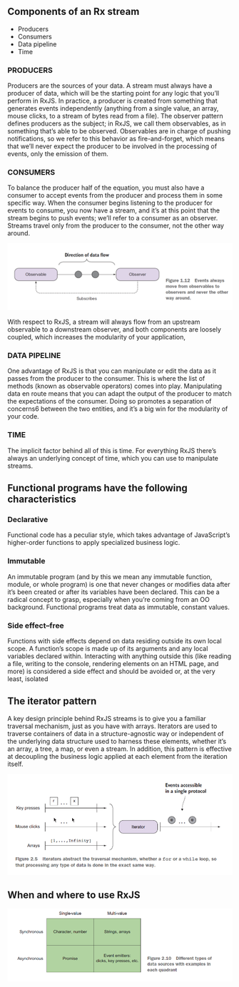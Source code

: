 ## Components of an Rx stream

- Producers
- Consumers
- Data pipeline
- Time

### PRODUCERS

Producers are the sources of your data. A stream must always have a producer of data,
which will be the starting point for any logic that you’ll perform in RxJS. In practice, a
producer is created from something that generates events independently (anything
from a single value, an array, mouse clicks, to a stream of bytes read from a file). The
observer pattern defines producers as the subject; in RxJS, we call them observables, as in
something that’s able to be observed.
Observables are in charge of pushing notifications, so we refer to this behavior as
fire-and-forget, which means that we’ll never expect the producer to be involved in
the processing of events, only the emission of them.

### CONSUMERS

To balance the producer half of the equation, you must also have a consumer to
accept events from the producer and process them in some specific way. When the
consumer begins listening to the producer for events to consume, you now have a
stream, and it’s at this point that the stream begins to push events; we’ll refer to a consumer
as an observer.
Streams travel only from the producer to the consumer, not the other way around.

<img src="./img/AcroRd32_2018-10-07_07-52-47.png">

With respect to RxJS, a stream will always flow from an upstream observable to a downstream
observer, and both components are loosely coupled, which increases the modularity
of your application,

### DATA PIPELINE

One advantage of RxJS is that you can manipulate or edit the data as it passes from the
producer to the consumer. This is where the list of methods (known as observable
operators) comes into play. Manipulating data en route means that you can adapt the
output of the producer to match the expectations of the consumer. Doing so promotes
a separation of concerns6 between the two entities, and it’s a big win for the modularity
of your code.

### TIME

The implicit factor behind all of this is time. For everything RxJS there’s always an
underlying concept of time, which you can use to manipulate streams.

## Functional programs have the following characteristics

### Declarative

Functional code has a peculiar style, which takes advantage of
JavaScript’s higher-order functions to apply specialized business logic.

### Immutable

An immutable program (and by this we mean any immutable function,
module, or whole program) is one that never changes or modifies data
after it’s been created or after its variables have been declared. This can be a radical
concept to grasp, especially when you’re coming from an OO background.
Functional programs treat data as immutable, constant values.

### Side effect–free

Functions with side effects depend on data residing outside its
own local scope. A function’s scope is made up of its arguments and any local
variables declared within. Interacting with anything outside this (like reading a
file, writing to the console, rendering elements on an HTML page, and more) is
considered a side effect and should be avoided or, at the very least, isolated

## The iterator pattern

A key design principle behind RxJS streams is to give you a familiar traversal mechanism, just as you have with arrays. Iterators are used to traverse containers of data in a structure-agnostic way or independent of the underlying data structure used to harness these elements, whether it’s an array, a tree, a map, or even a stream. In addition, this pattern is effective at decoupling the business logic applied at each element from the iteration itself.

<img src="./img/AcroRd32_2018-10-10_16-20-31.png">

## When and where to use RxJS

<img src="./img/AcroRd32_2018-10-11_11-37-50.png">
